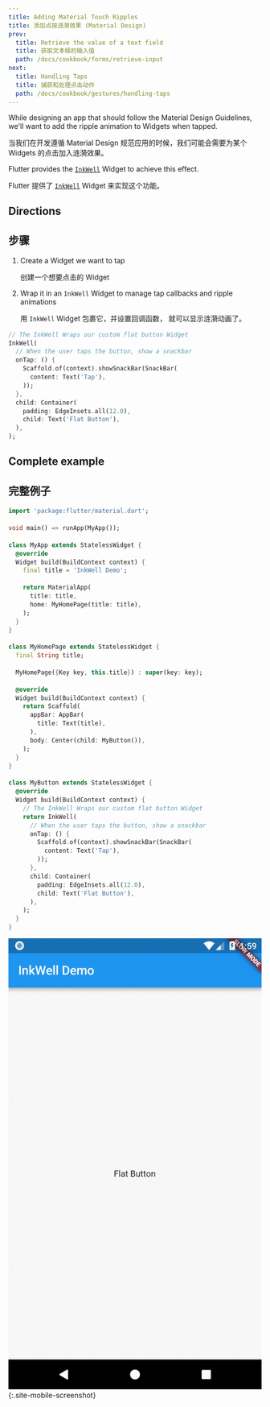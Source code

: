 ```yaml
---
title: Adding Material Touch Ripples
title: 添加点按涟漪效果 (Material Design)
prev:
  title: Retrieve the value of a text field
  title: 获取文本框的输入值
  path: /docs/cookbook/forms/retrieve-input
next:
  title: Handling Taps
  title: 捕获和处理点击动作
  path: /docs/cookbook/gestures/handling-taps
---
```


While designing an app that should follow the Material Design Guidelines, we'll
want to add the ripple animation to Widgets when tapped.

当我们在开发遵循 Material Design 规范应用的时候，我们可能会需要为某个 Widgets 的点击加入涟漪效果。

Flutter provides the [`InkWell`]({{site.api}}/flutter/material/InkWell-class.html)
Widget to achieve this effect.

Flutter 提供了 [`InkWell`]({{site.api}}/flutter/material/InkWell-class.html) Widget 来实现这个功能。

## Directions

## 步骤

  1. Create a Widget we want to tap

     创建一个想要点击的 Widget

  2. Wrap it in an `InkWell` Widget to manage tap callbacks and ripple animations

     用 `InkWell` Widget 包裹它，并设置回调函数， 就可以显示涟漪动画了。

<!-- skip -->
```dart
// The InkWell Wraps our custom flat button Widget
InkWell(
  // When the user taps the button, show a snackbar
  onTap: () {
    Scaffold.of(context).showSnackBar(SnackBar(
      content: Text('Tap'),
    ));
  },
  child: Container(
    padding: EdgeInsets.all(12.0),
    child: Text('Flat Button'),
  ),
);
```

## Complete example

## 完整例子

```dart
import 'package:flutter/material.dart';

void main() => runApp(MyApp());

class MyApp extends StatelessWidget {
  @override
  Widget build(BuildContext context) {
    final title = 'InkWell Demo';

    return MaterialApp(
      title: title,
      home: MyHomePage(title: title),
    );
  }
}

class MyHomePage extends StatelessWidget {
  final String title;

  MyHomePage({Key key, this.title}) : super(key: key);

  @override
  Widget build(BuildContext context) {
    return Scaffold(
      appBar: AppBar(
        title: Text(title),
      ),
      body: Center(child: MyButton()),
    );
  }
}

class MyButton extends StatelessWidget {
  @override
  Widget build(BuildContext context) {
    // The InkWell Wraps our custom flat button Widget
    return InkWell(
      // When the user taps the button, show a snackbar
      onTap: () {
        Scaffold.of(context).showSnackBar(SnackBar(
          content: Text('Tap'),
        ));
      },
      child: Container(
        padding: EdgeInsets.all(12.0),
        child: Text('Flat Button'),
      ),
    );
  }
}
```

![Ripples Demo](/images/cookbook/ripples.gif){:.site-mobile-screenshot}
